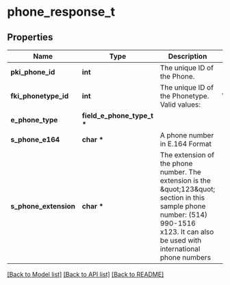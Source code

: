 # phone_response_t

## Properties
Name | Type | Description | Notes
------------ | ------------- | ------------- | -------------
**pki_phone_id** | **int** | The unique ID of the Phone. | 
**fki_phonetype_id** | **int** | The unique ID of the Phonetype.  Valid values:  |Value|Description| |-|-| |1|Office| |2|Home| |3|Mobile| |4|Fax| |5|Pager| |6|Toll Free| | 
**e_phone_type** | **field_e_phone_type_t \*** |  | [optional] 
**s_phone_e164** | **char \*** | A phone number in E.164 Format | [optional] 
**s_phone_extension** | **char \*** | The extension of the phone number.  The extension is the \&quot;123\&quot; section in this sample phone number: (514) 990-1516 x123.  It can also be used with international phone numbers | [optional] 

[[Back to Model list]](../README.md#documentation-for-models) [[Back to API list]](../README.md#documentation-for-api-endpoints) [[Back to README]](../README.md)



